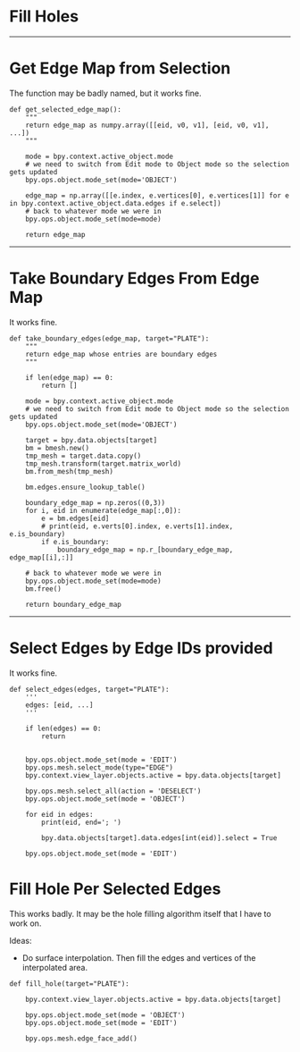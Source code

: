 # Fill Holes

---
# Get Edge Map from Selection

The function may be badly named, but it works fine.

```
def get_selected_edge_map():
    """
    return edge_map as numpy.array([[eid, v0, v1], [eid, v0, v1], ...])
    """

    mode = bpy.context.active_object.mode
    # we need to switch from Edit mode to Object mode so the selection gets updated
    bpy.ops.object.mode_set(mode='OBJECT')
                
    edge_map = np.array([[e.index, e.vertices[0], e.vertices[1]] for e in bpy.context.active_object.data.edges if e.select])
    # back to whatever mode we were in
    bpy.ops.object.mode_set(mode=mode)
        
    return edge_map
```

---

# Take Boundary Edges From Edge Map

It works fine.

```
def take_boundary_edges(edge_map, target="PLATE"):
    """
    return edge_map whose entries are boundary edges
    """    
    
    if len(edge_map) == 0:
        return []
    
    mode = bpy.context.active_object.mode
    # we need to switch from Edit mode to Object mode so the selection gets updated
    bpy.ops.object.mode_set(mode='OBJECT')
                
    target = bpy.data.objects[target]
    bm = bmesh.new()
    tmp_mesh = target.data.copy()
    tmp_mesh.transform(target.matrix_world)
    bm.from_mesh(tmp_mesh) 

    bm.edges.ensure_lookup_table()
                    
    boundary_edge_map = np.zeros((0,3))           
    for i, eid in enumerate(edge_map[:,0]):
        e = bm.edges[eid]
        # print(eid, e.verts[0].index, e.verts[1].index, e.is_boundary)
        if e.is_boundary:
            boundary_edge_map = np.r_[boundary_edge_map, edge_map[[i],:]]
    
    # back to whatever mode we were in
    bpy.ops.object.mode_set(mode=mode)
    bm.free()

    return boundary_edge_map
```

---

# Select Edges by Edge IDs provided

It works fine.

```
def select_edges(edges, target="PLATE"):
    '''
    edges: [eid, ...]
    '''

    if len(edges) == 0:
        return


    bpy.ops.object.mode_set(mode = 'EDIT') 
    bpy.ops.mesh.select_mode(type="EDGE")
    bpy.context.view_layer.objects.active = bpy.data.objects[target]

    bpy.ops.mesh.select_all(action = 'DESELECT')
    bpy.ops.object.mode_set(mode = 'OBJECT')

    for eid in edges:
        print(eid, end='; ')
        
        bpy.data.objects[target].data.edges[int(eid)].select = True    
    
    bpy.ops.object.mode_set(mode = 'EDIT')
```

# Fill Hole Per Selected Edges

This works badly.
It may be the hole filling algorithm itself that I have to work on.

Ideas:
* Do surface interpolation. Then fill the edges and vertices of the interpolated area.

```    
def fill_hole(target="PLATE"):

    bpy.context.view_layer.objects.active = bpy.data.objects[target]
    
    bpy.ops.object.mode_set(mode = 'OBJECT')
    bpy.ops.object.mode_set(mode = 'EDIT')
    
    bpy.ops.mesh.edge_face_add()
```
